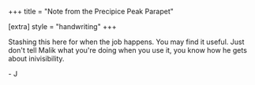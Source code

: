 +++
title = "Note from the Precipice Peak Parapet"

[extra]
style = "handwriting"
+++

Stashing this here for when the job happens. You may find it useful. Just don't tell Malik what you're doing when you use it, you know how he gets about inivisibility.

\- J
